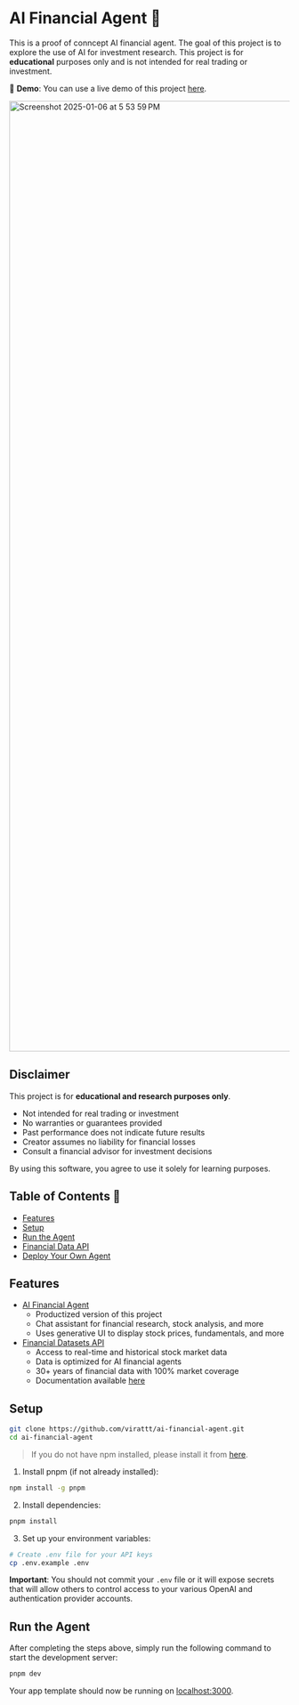 # AI Financial Agent 🤖
This is a proof of conncept AI financial agent.  The goal of this project is to explore the use of AI for investment research.  This project is for **educational** purposes only and is not intended for real trading or investment.

👋 **Demo**: You can use a live demo of this project [here](https://chat.financialdatasets.ai/).

<img width="1709" alt="Screenshot 2025-01-06 at 5 53 59 PM" src="https://github.com/user-attachments/assets/7ef1729b-f2e1-477c-99e2-1184c1bfa1cd" />

## Disclaimer

This project is for **educational and research purposes only**.

- Not intended for real trading or investment
- No warranties or guarantees provided
- Past performance does not indicate future results
- Creator assumes no liability for financial losses
- Consult a financial advisor for investment decisions

By using this software, you agree to use it solely for learning purposes.

## Table of Contents 📖
- [Features](#features)
- [Setup](#setup)
- [Run the Agent](#run-the-agent)
- [Financial Data API](#financial-data-api)
- [Deploy Your Own Agent](#deploy-your-own-agent)

## Features
- [AI Financial Agent](https://chat.financialdatasets.ai)
  - Productized version of this project
  - Chat assistant for financial research, stock analysis, and more
  - Uses generative UI to display stock prices, fundamentals, and more
- [Financial Datasets API](https://financialdatasets.ai)
  - Access to real-time and historical stock market data
  - Data is optimized for AI financial agents
  - 30+ years of financial data with 100% market coverage
  - Documentation available [here](https://docs.financialdatasets.ai)

## Setup

```bash
git clone https://github.com/virattt/ai-financial-agent.git
cd ai-financial-agent
```

> If you do not have npm installed, please install it from [here](https://nodejs.org/en/download/).

1. Install pnpm (if not already installed):
```bash
npm install -g pnpm
```

2. Install dependencies:
```bash
pnpm install
```

3. Set up your environment variables:
```bash
# Create .env file for your API keys
cp .env.example .env
```

**Important**: You should not commit your `.env` file or it will expose secrets that will allow others to control access to your various OpenAI and authentication provider accounts.

## Run the Agent

After completing the steps above, simply run the following command to start the development server:
```bash
pnpm dev
```

Your app template should now be running on [localhost:3000](http://localhost:3000/).
